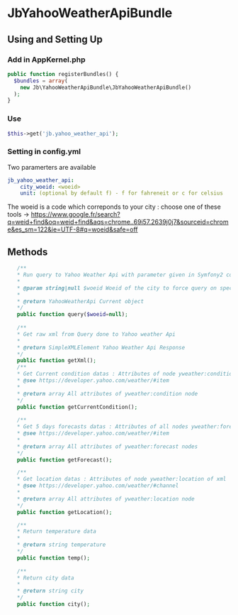 JbYahooWeatherApiBundle
=======================

## Using and Setting Up
### Add in AppKernel.php

```php
public function registerBundles() {
  $bundles = array(
    new Jb\YahooWeatherApiBundle\JbYahooWeatherApiBundle()
  );
}
```

### Use

```php
$this->get('jb.yahoo_weather_api');
```

### Setting in config.yml
Two paramerters are available
```yaml
jb_yahoo_weather_api:
    city_woeid: <woeid>
    unit: (optional by default f) - f for fahreneit or c for celsius 
```
The woeid is a code which correponds to your city : 
choose one of these tools -> https://www.google.fr/search?q=weid+find&oq=weid+find&aqs=chrome..69i57.2639j0j7&sourceid=chrome&es_sm=122&ie=UTF-8#q=woeid&safe=off

## Methods

```php
   /**
   * Run query to Yahoo Weather Api with parameter given in Symfony2 config
   *  
   * @param string|null $woeid Woeid of the city to force query on specific city
   *
   * @return YahooWeatherApi Current object
   */
   public function query($woeid=null);
   
   /**
   * Get raw xml from Query done to Yahoo weather Api
   *
   * @return SimpleXMLElement Yahoo Weather Api Response
   */
   public function getXml();
   /**
   * Get Current condition datas : Attributes of node yweather:condition of xml
   * @see https://developer.yahoo.com/weather/#item
   * 
   * @return array All attributes of yweather:condition node
   */
   public function getCurrentCondition();
		
   /**
   * Get 5 days forecasts datas : Attributes of all nodes yweather:forecast of xml
   * @see https://developer.yahoo.com/weather/#item
   * 
   * @return array All attributes of yweather:forecast nodes
   */
   public function getForecast();

   /**
   * Get location datas : Attributes of node yweather:location of xml
   * @see https://developer.yahoo.com/weather/#channel
   * 
   * @return array All attributes of yweather:location node
   */
   public function getLocation();

   /**
   * Return temperature data
   * 
   * @return string temperature
   */
   public function temp();
		
   /**
   * Return city data
   * 
   * @return string city
   */
   public function city();
	
```
